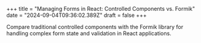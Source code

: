 +++
title = "Managing Forms in React: Controlled Components vs. Formik"
date = "2024-09-04T09:36:02.389Z"
draft = false
+++

Compare traditional controlled components with the Formik library for handling complex form state and validation in React applications.
        
